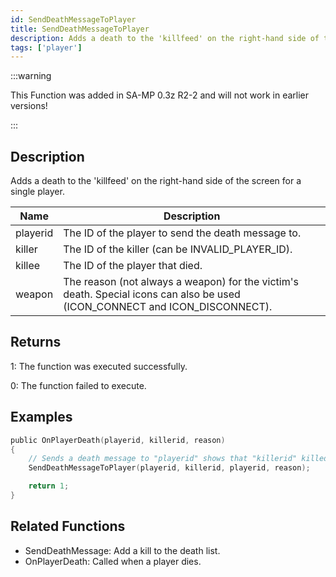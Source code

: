 ```yaml
---
id: SendDeathMessageToPlayer
title: SendDeathMessageToPlayer
description: Adds a death to the 'killfeed' on the right-hand side of the screen for a single player.
tags: ['player']
---
```


<TagLinks />

:::warning

This Function was added in SA-MP 0.3z R2-2 and will not work in earlier versions!

:::

## Description

Adds a death to the 'killfeed' on the right-hand side of the screen for a single player.


| Name | Description |
|------|-------------|
|playerid | The ID of the player to send the death message to.|
|killer | The ID of the killer (can be INVALID_PLAYER_ID).|
|killee | The ID of the player that died.|
|weapon | The reason (not always a weapon) for the victim's death. Special icons can also be used (ICON_CONNECT and ICON_DISCONNECT).|


## Returns

 1: The function was executed successfully. 

 0: The function failed to execute. 


## Examples


```c
public OnPlayerDeath(playerid, killerid, reason)
{
    // Sends a death message to "playerid" shows that "killerid" killed "playerid" for "reason"
    SendDeathMessageToPlayer(playerid, killerid, playerid, reason);

    return 1;
}
```


## Related Functions


-  SendDeathMessage: Add a kill to the death list.
-  OnPlayerDeath: Called when a player dies.